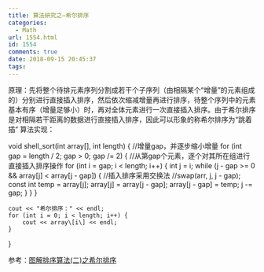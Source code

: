 ```yaml
---
title: 算法研究之—希尔排序
categories:
  - Math
url: 1554.html
id: 1554
comments: true
date: 2018-09-15 20:45:37
tags:
---
```


原理：先将整个待排元素序列分割成若干个子序列（由相隔某个“增量”的元素组成的）分别进行直接插入排序，然后依次缩减增量再进行排序，待整个序列中的元素基本有序（增量足够小）时，再对全体元素进行一次直接插入排序。由于希尔排序是对相隔若干距离的数据进行直接插入排序，因此可以形象的称希尔排序为“跳着插” 算法实现：

void shell_sort(int array\[\], int length) 
{
	//增量gap，并逐步缩小增量
	for (int gap = length / 2; gap > 0; gap /= 2) {
		//从第gap个元素，逐个对其所在组进行直接插入排序操作
		for (int i = gap; i < length; i++) {
			int j = i;
			while (j - gap >= 0 && array\[j\] < array\[j - gap\]) {
				//插入排序采用交换法
				//swap(arr, j, j - gap);
				const int temp = array\[j\];
				array\[j\] = array\[j - gap\];
				array\[j - gap\] = temp;
				j -= gap;
			}
		}
	}

	cout << "希尔排序：" << endl;
	for (int i = 0; i < length; i++) {
		cout << array\[i\] << endl;
	}
}

参考：[图解排序算法(二)之希尔排序](https://www.cnblogs.com/chengxiao/p/6104371.html)